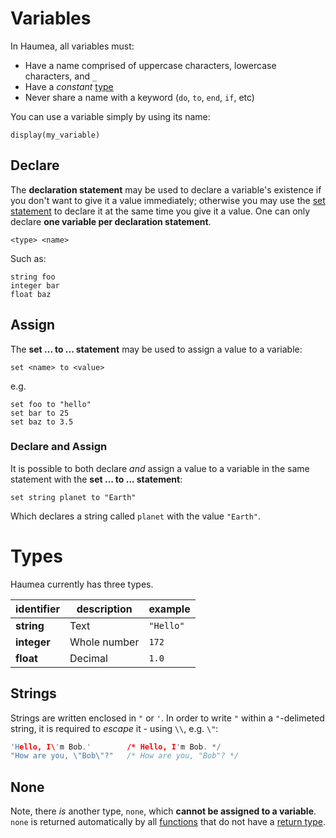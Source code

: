 # Variables
In Haumea, all variables must:
- Have a name comprised of uppercase characters, lowercase characters, and `_`
- Have a _constant_ [type](#types)
- Never share a name with a keyword (`do`, `to`, `end`, `if`, etc)

You can use a variable simply by using its name:
```
display(my_variable)
```

## Declare
The **declaration statement** may be used to declare a variable's existence if you don't want to give it a value immediately; otherwise you may use the [set statement](#declare-and-assign) to declare it at the same time you give it a value. One can only declare **one variable per declaration statement**.
```
<type> <name>
```

Such as:
```
string foo
integer bar
float baz
```

## Assign
The **set ... to ... statement** may be used to assign a value to a variable:
```
set <name> to <value>
```

e.g.
```
set foo to "hello"
set bar to 25
set baz to 3.5
```

### Declare and Assign
It is possible to both declare _and_ assign a value to a variable in the same statement with the **set ... to ... statement**:

```
set string planet to "Earth"
```

Which declares a string called `planet` with the value `"Earth"`.

# Types

Haumea currently has three types.

|  identifier  | description  | example   |
| ------------ | ------------ | --------- |
| **string**   | Text         | `"Hello"` |
| **integer**  | Whole number | `172`     |
| **float**    | Decimal      | `1.0`     |

## Strings
Strings are written enclosed in `"` or `'`. In order to write `"` within a `"`-delimeted string, it is required to _escape_ it - using `\\`, e.g. `\"`:
```c
'Hello, I\'m Bob.'        /* Hello, I'm Bob. */
"How are you, \"Bob\"?"   /* How are you, "Bob"? */
```

## None
Note, there _is_ another type, `none`, which **cannot be assigned to a variable**. `none` is returned automatically by all [functions](functions.md) that do not have a [return type](functions.md#return-type).
